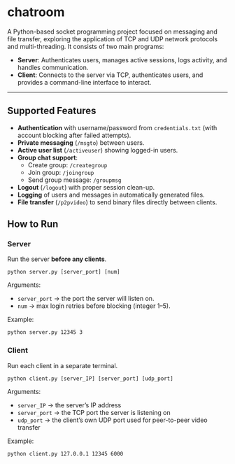 # chatroom

A Python-based socket programming project focused on messaging and file transfer, exploring the application of TCP and UDP network protocols and multi-threading. It consists of two main programs:

- **Server**: Authenticates users, manages active sessions, logs activity, and handles communication.  
- **Client**: Connects to the server via TCP, authenticates users, and provides a command-line interface to interact.  

---

## Supported Features

- **Authentication** with username/password from `credentials.txt` (with account blocking after failed attempts).  
- **Private messaging** (`/msgto`) between users.  
- **Active user list** (`/activeuser`) showing logged-in users. 
- **Group chat support**:  
  - Create group: `/creategroup`  
  - Join group: `/joingroup`  
  - Send group message: `/groupmsg`  
- **Logout** (`/logout`) with proper session clean-up.  
- **Logging** of users and messages in automatically generated files.  
- **File transfer** (`/p2pvideo`) to send binary files directly between clients.

## How to Run

### Server
Run the server **before any clients**.
```
python server.py [server_port] [num]
```

Arguments:
- `server_port` → the port the server will listen on.  
- `num` → max login retries before blocking (integer 1–5).  

Example:  
```bash
python server.py 12345 3
```

### Client

Run each client in a separate terminal.
```
python client.py [server_IP] [server_port] [udp_port]
```

Arguments:
- `server_IP` → the server’s IP address
- `server_port` → the TCP port the server is listening on
- `udp_port` → the client’s own UDP port used for peer-to-peer video transfer

Example:  
```bash
python client.py 127.0.0.1 12345 6000
```
